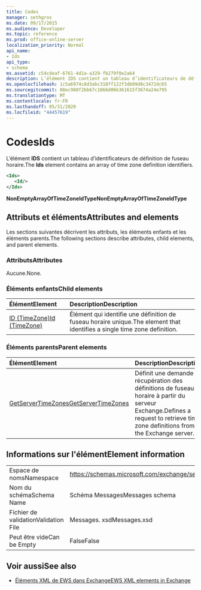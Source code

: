 ```yaml
---
title: Codes
manager: sethgros
ms.date: 09/17/2015
ms.audience: Developer
ms.topic: reference
ms.prod: office-online-server
localization_priority: Normal
api_name:
- Ids
api_type:
- schema
ms.assetid: c54cdeaf-6761-4d1a-a329-fb279f0e2a64
description: L’élément IDS contient un tableau d’identificateurs de définition de fuseau horaire.
ms.openlocfilehash: 1c5a6974c8d3abc318ff122f3db09d8c3472dc65
ms.sourcegitcommit: 88ec988f2bb67c1866d06b361615f3674a24e795
ms.translationtype: MT
ms.contentlocale: fr-FR
ms.lasthandoff: 05/31/2020
ms.locfileid: "44457619"
---
```

# <a name="ids"></a><span data-ttu-id="8636a-103">Codes</span><span class="sxs-lookup"><span data-stu-id="8636a-103">Ids</span></span>

<span data-ttu-id="8636a-104">L’élément **IDS** contient un tableau d’identificateurs de définition de fuseau horaire.</span><span class="sxs-lookup"><span data-stu-id="8636a-104">The **Ids** element contains an array of time zone definition identifiers.</span></span> 
  
```XML
<Ids>
   <Id/>
</Ids>
```

 <span data-ttu-id="8636a-105">**NonEmptyArrayOfTimeZoneIdType**</span><span class="sxs-lookup"><span data-stu-id="8636a-105">**NonEmptyArrayOfTimeZoneIdType**</span></span>
## <a name="attributes-and-elements"></a><span data-ttu-id="8636a-106">Attributs et éléments</span><span class="sxs-lookup"><span data-stu-id="8636a-106">Attributes and elements</span></span>

<span data-ttu-id="8636a-107">Les sections suivantes décrivent les attributs, les éléments enfants et les éléments parents.</span><span class="sxs-lookup"><span data-stu-id="8636a-107">The following sections describe attributes, child elements, and parent elements.</span></span>
  
### <a name="attributes"></a><span data-ttu-id="8636a-108">Attributs</span><span class="sxs-lookup"><span data-stu-id="8636a-108">Attributes</span></span>

<span data-ttu-id="8636a-109">Aucune.</span><span class="sxs-lookup"><span data-stu-id="8636a-109">None.</span></span>
  
### <a name="child-elements"></a><span data-ttu-id="8636a-110">Éléments enfants</span><span class="sxs-lookup"><span data-stu-id="8636a-110">Child elements</span></span>

|<span data-ttu-id="8636a-111">**Élément**</span><span class="sxs-lookup"><span data-stu-id="8636a-111">**Element**</span></span>|<span data-ttu-id="8636a-112">**Description**</span><span class="sxs-lookup"><span data-stu-id="8636a-112">**Description**</span></span>|
|:-----|:-----|
|[<span data-ttu-id="8636a-113">ID (TimeZone)</span><span class="sxs-lookup"><span data-stu-id="8636a-113">Id (TimeZone)</span></span>](id-timezone.md) <br/> |<span data-ttu-id="8636a-114">Élément qui identifie une définition de fuseau horaire unique.</span><span class="sxs-lookup"><span data-stu-id="8636a-114">The element that identifies a single time zone definition.</span></span>  <br/> |
   
### <a name="parent-elements"></a><span data-ttu-id="8636a-115">Éléments parents</span><span class="sxs-lookup"><span data-stu-id="8636a-115">Parent elements</span></span>

|<span data-ttu-id="8636a-116">**Élément**</span><span class="sxs-lookup"><span data-stu-id="8636a-116">**Element**</span></span>|<span data-ttu-id="8636a-117">**Description**</span><span class="sxs-lookup"><span data-stu-id="8636a-117">**Description**</span></span>|
|:-----|:-----|
|[<span data-ttu-id="8636a-118">GetServerTimeZones</span><span class="sxs-lookup"><span data-stu-id="8636a-118">GetServerTimeZones</span></span>](getservertimezones.md) <br/> |<span data-ttu-id="8636a-119">Définit une demande de récupération des définitions de fuseau horaire à partir du serveur Exchange.</span><span class="sxs-lookup"><span data-stu-id="8636a-119">Defines a request to retrieve time zone definitions from the Exchange server.</span></span>  <br/> |
   
## <a name="element-information"></a><span data-ttu-id="8636a-120">Informations sur l'élément</span><span class="sxs-lookup"><span data-stu-id="8636a-120">Element information</span></span>

|||
|:-----|:-----|
|<span data-ttu-id="8636a-121">Espace de noms</span><span class="sxs-lookup"><span data-stu-id="8636a-121">Namespace</span></span>  <br/> |https://schemas.microsoft.com/exchange/services/2006/messages  <br/> |
|<span data-ttu-id="8636a-122">Nom du schéma</span><span class="sxs-lookup"><span data-stu-id="8636a-122">Schema Name</span></span>  <br/> |<span data-ttu-id="8636a-123">Schéma Messages</span><span class="sxs-lookup"><span data-stu-id="8636a-123">Messages schema</span></span>  <br/> |
|<span data-ttu-id="8636a-124">Fichier de validation</span><span class="sxs-lookup"><span data-stu-id="8636a-124">Validation File</span></span>  <br/> |<span data-ttu-id="8636a-125">Messages. xsd</span><span class="sxs-lookup"><span data-stu-id="8636a-125">Messages.xsd</span></span>  <br/> |
|<span data-ttu-id="8636a-126">Peut être vide</span><span class="sxs-lookup"><span data-stu-id="8636a-126">Can be Empty</span></span>  <br/> |<span data-ttu-id="8636a-127">False</span><span class="sxs-lookup"><span data-stu-id="8636a-127">False</span></span>  <br/> |
   
## <a name="see-also"></a><span data-ttu-id="8636a-128">Voir aussi</span><span class="sxs-lookup"><span data-stu-id="8636a-128">See also</span></span>



- [<span data-ttu-id="8636a-129">Éléments XML de EWS dans Exchange</span><span class="sxs-lookup"><span data-stu-id="8636a-129">EWS XML elements in Exchange</span></span>](ews-xml-elements-in-exchange.md)

